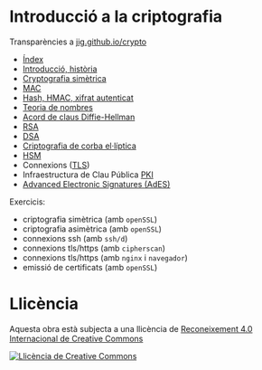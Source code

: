 # Introducció a la criptografia

Transparències a [jig.github.io/crypto](https://jig.github.io/crypto)

  - [Índex](https://jig.github.io/crypto)
  - [Introducció, història](https://jig.github.io/crypto/intro.html)
  - [Cryptografia simètrica](https://jig.github.io/crypto/symmetric.html)
  - [MAC](https://jig.github.io/crypto/mac.html)
  - [Hash, HMAC, xifrat autenticat](https://jig.github.io/crypto/.html)
  - [Teoria de nombres](https://jig.github.io/crypto/number-theory.html)
  - [Acord de claus Diffie-Hellman](https://jig.github.io/crypto/dh.html)
  - [RSA](https://jig.github.io/crypto/rsa.html)
  - [DSA](https://jig.github.io/crypto/dsa.html)
  - [Criptografia de corba el·líptica](https://jig.github.io/crypto/ecc.html)
  - [HSM](https://jig.github.io/crypto/hsm.html)
  - Connexions ([TLS]())
  - Infraestructura de Clau Pública [PKI]()
  - [Advanced Electronic Signatures (AdES)](http://jig.github.io/crypto/ades.html)

Exercicis:

  - criptografia simètrica (amb `openSSL`)
  - criptografia asimètrica (amb `openSSL`)
  - connexions ssh (amb `ssh/d`)
  - connexions tls/https (amb `cipherscan`)
  - connexions tls/https (amb `nginx` i `navegador`)
  - emissió de certificats (amb `openSSL`)
  
# Llicència

Aquesta obra està subjecta a una llicència de [Reconeixement 4.0 Internacional de Creative Commons](http://creativecommons.org/licenses/by/4.0/)

[![Llicència de Creative Commons](https://i.creativecommons.org/l/by/4.0/88x31.png)](http://creativecommons.org/licenses/by/4.0/)

